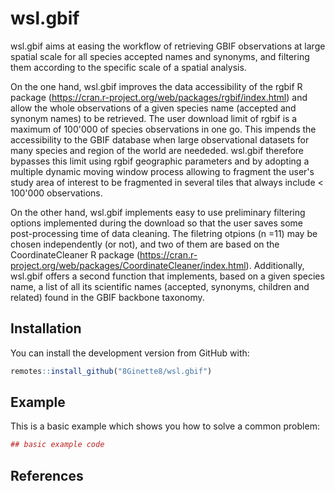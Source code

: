 # wsl.gbif

wsl.gbif aims at easing the workflow of retrieving GBIF observations at large spatial scale for all species accepted names and synonyms, and filtering them according to the specific scale of a spatial analysis.

On the one hand, wsl.gbif improves the data accessibility of the rgbif R package (https://cran.r-project.org/web/packages/rgbif/index.html) and allow the whole observations of a given species name (accepted and synonym names) to be retrieved. The user download limit of rgbif is a maximum of 100'000 of species observations in one go. This impends the accessibility to the GBIF database when large observational datasets for many species and region of the world are neededed. wsl.gbif therefore bypasses this limit using rgbif geographic parameters and by adopting a multiple dynamic moving window process allowing to fragment the user's study area of interest to be fragmented in several tiles that always include < 100'000 observations.

On the other hand, wsl.gbif implements easy to use preliminary filtering options implemented during the download so that the user saves some post-processing time of data cleaning. The filetring otpions (n =11) may be chosen independently (or not), and two of them are based on the CoordinateCleaner R package (https://cran.r-project.org/web/packages/CoordinateCleaner/index.html). Additionally, wsl.gbif offers a second function that implements, based on a given species name, a list of all its scientific names (accepted, synonyms, children and related) found in the GBIF backbone taxonomy.

## Installation

You can install the development version from GitHub with:

``` r
remotes::install_github("8Ginette8/wsl.gbif")
```

## Example

This is a basic example which shows you how to solve a common problem:

``` r
## basic example code
```


## References
